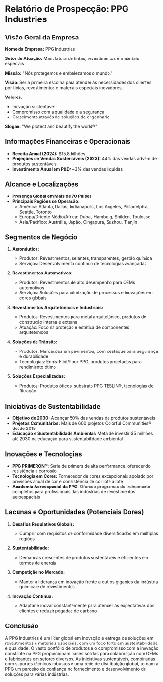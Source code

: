 # Relatório de Prospecção: PPG Industries

## Visão Geral da Empresa

**Nome da Empresa:** PPG Industries

**Setor de Atuação:** Manufatura de tintas, revestimentos e materiais especiais

**Missão:** "Nós protegemos e embelezamos o mundo."

**Visão:** Ser a primeira escolha para atender às necessidades dos clientes por tintas, revestimentos e materiais especiais inovadores.

**Valores:**
- Inovação sustentável
- Compromisso com a qualidade e a segurança
- Crescimento através de soluções de engenharia

**Slogan:** "We protect and beautify the world®"

## Informações Financeiras e Operacionais

- **Receita Anual (2024):** $15.8 bilhões
- **Projeções de Vendas Sustentáveis (2023):** 44% das vendas advêm de produtos sustentáveis
- **Investimento Anual em P&D:** ~3% das vendas líquidas

## Alcance e Localizações

- **Presença Global em Mais de 70 Países**
- **Principais Regiões de Operação:**
  - América: Atlanta, Dallas, Indianapolis, Los Angeles, Philadelphia, Seattle, Toronto
  - Europa/Oriente Médio/África: Dubai, Hamburg, Shildon, Toulouse
  - Ásia/Pacífico: Austrália, Japão, Cingapura, Suzhou, Tianjin

## Segmentos de Negócio

1. **Aeronáutica:**
   - Produtos: Revestimentos, selantes, transparentes, gestão química
   - Serviços: Desenvolvimento contínuo de tecnologias avançadas

2. **Revestimentos Automotivos:**
   - Produtos: Revestimentos de alto desempenho para OEMs automotivos
   - Serviços: Soluções para otimização de processos e inovações em cores globais

3. **Revestimentos Arquitetônicos e Industriais:**
   - Produtos: Revestimentos para metal arquitetônico, produtos de construção interna e externa
   - Atuação: Foco na proteção e estética de componentes arquitetônicos

4. **Soluções de Trânsito:**
   - Produtos: Marcações em pavimentos, com destaque para segurança e durabilidade
   - Tecnologias: Ennis-Flint® por PPG, produtos projetados para rendimiento ótimo

5. **Soluções Especializadas:**
   - Produtos: Produtos óticos, substrato PPG TESLIN®, tecnologias de filtração

## Iniciativas de Sustentabilidade

- **Objetivo de 2030:** Alcançar 50% das vendas de produtos sustentáveis
- **Projetos Comunitários:** Mais de 600 projetos Colorful Communities® desde 2015
- **Educação e Sustentabilidade Ambiental:** Meta de investir $5 milhões até 2030 na educação para sustentabilidade ambiental

## Inovações e Tecnologias

- **PPG PRIMERON™:** Série de primers de alta performance, oferecendo resistência à corrosão
- **Tecnologia em Cores:** Fornecedor de cores excepcionais apoiado por previsões anual de cor e consistência de cor lote a lote
- **Academia Aeroespacial da PPG:** Oferece programas de treinamento completos para profissionais das indústrias de revestimentos aeroespaciais

## Lacunas e Oportunidades (Potenciais Dores)

1. **Desafios Regulativos Globais:**
   - Cumprir com requisitos de conformidade diversificados em múltiplas regiões

2. **Sustentabilidade:**
   - Demandas crescentes de produtos sustentáveis e eficientes em termos de energia

3. **Competição no Mercado:**
   - Manter a liderança em inovação frente a outros gigantes da indústria química e de revestimentos

4. **Inovação Contínua:**
   - Adaptar e inovar constantemente para atender às expectativas dos clientes e reduzir pegadas de carbono

## Conclusão

A PPG Industries é um líder global em inovação e entrega de soluções em revestimentos e materiais especiais, com um foco forte em sustentabilidade e qualidade. O vasto portfólio de produtos e o compromisso com a inovação constante na PPG proporcionam bases sólidas para colaboração com OEMs e fabricantes em setores diversos. As iniciativas sustentáveis, combinadas com suportes técnicos robustos e uma rede de distribuição global, tornam a PPG um parceiro de confiança no fornecimento e desenvolvimento de soluções para várias indústrias.